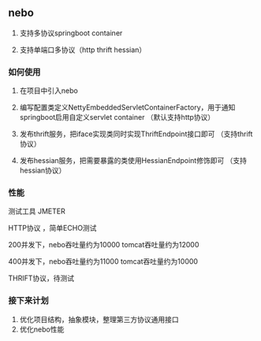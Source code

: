 
## nebo ##
1. 支持多协议springboot  container

2. 支持单端口多协议（http thrift hessian）


### 如何使用  ###
1. 在项目中引入nebo

2. 编写配置类定义NettyEmbeddedServletContainerFactory，用于通知springboot启用自定义servlet container （默认支持http协议）

3. 发布thrift服务，把iface实现类同时实现ThriftEndpoint接口即可 （支持thrift协议）

4. 发布hessian服务，把需要暴露的类使用HessianEndpoint修饰即可 （支持hessian协议）
 

### 性能  ### 

测试工具 JMETER

HTTP协议 ，简单ECHO测试

200并发下，nebo吞吐量约为10000   tomcat吞吐量约为12000

400并发下，nebo吞吐量约为11000   tomcat吞吐量约为10000

THRIFT协议，待测试





### 接下来计划  ###
1. 优化项目结构，抽象模块，整理第三方协议通用接口
2. 优化nebo性能
